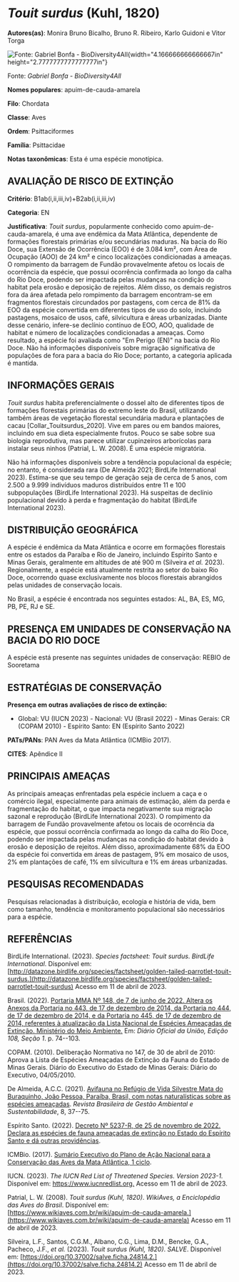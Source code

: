 # *Touit surdus* (Kuhl, 1820)

**Autores(as)**: Monira Bruno Bicalho, Bruno R. Ribeiro, Karlo Guidoni e Vitor Torga

![Fonte: Gabriel Bonfa - BioDiversity4All](media/rId20.jpg){width="4.166666666666667in" height="2.7777777777777777in"}

Fonte: *Gabriel Bonfa - BioDiversity4All*

**Nomes populares**: apuim-de-cauda-amarela

**Filo**: Chordata

**Classe**: Aves

**Ordem**: Psittaciformes

**Família**: Psittacidae

**Notas taxonômicas**: Esta é uma espécie monotípica.

## AVALIAÇÃO DE RISCO DE EXTINÇÃO

**Critério**: B1ab(i,ii,iii,iv)+B2ab(i,ii,iii,iv)

**Categoria**: EN

**Justificativa**: *Touit surdus*, popularmente conhecido como apuim-de-cauda-amarela, é uma ave endêmica da Mata Atlântica, dependente de formações florestais primárias e/ou secundárias maduras. Na bacia do Rio Doce, sua Extensão de Ocorrência (EOO) é de 3.084 km², com Área de Ocupação (AOO) de 24 km² e cinco localizações condicionadas a ameaças. O rompimento da barragem de Fundão provavelmente afetou os locais de ocorrência da espécie, que possui ocorrência confirmada ao longo da calha do Rio Doce, podendo ser impactada pelas mudanças na condição do habitat pela erosão e deposição de rejeitos. Além disso, os demais registros fora da área afetada pelo rompimento da barragem encontram-se em fragmentos florestais circundados por pastagens, com cerca de 81% da EOO da espécie convertida em diferentes tipos de uso do solo, incluindo pastagens, mosaico de usos, café, silvicultura e áreas urbanizadas.  Diante desse cenário, infere-se declínio contínuo de
EOO, AOO, qualidade de habitat e número de localizações condicionadas a ameaças. Como resultado, a espécie foi avaliada como "Em Perigo (EN)" na bacia do Rio Doce. Não há informações disponíveis sobre migração significativa de populações de fora para a bacia do Rio Doce; portanto, a categoria aplicada é mantida.

## INFORMAÇÕES GERAIS

*Touit surdus* habita preferencialmente o dossel alto de diferentes tipos de formações florestais primárias do extremo leste do Brasil, utilizando também áreas de vegetação florestal secundária madura e plantações de cacau \[Collar_Touitsurdus_2020\]. Vive em pares ou em bandos maiores, incluindo em sua dieta especialmente frutos. Pouco se sabe sobre sua biologia reprodutiva, mas parece utilizar cupinzeiros arborícolas para instalar seus ninhos (Patrial, L. W. 2008). É uma espécie migratória.

Não há informações disponíveis sobre a tendência populacional da espécie; no entanto, é considerada rara (De Almeida 2021; BirdLife International 2023). Estima-se que seu tempo de geração seja de cerca de 5 anos, com 2.500 a 9.999 indivíduos maduros distribuídos entre 11 e 100 subpopulações (BirdLife International 2023). Há suspeitas de declínio populacional devido à perda e fragmentação do habitat (BirdLife International 2023).

## DISTRIBUIÇÃO GEOGRÁFICA

A espécie é endêmica da Mata Atlântica e ocorre em formações florestais entre os estados da Paraíba e Rio de Janeiro, incluindo Espírito Santo e Minas Gerais, geralmente em altitudes de até 900 m (Silveira *et al.* 2023). Regionalmente, a espécie está atualmente restrita ao setor do baixo Rio Doce, ocorrendo quase exclusivamente nos blocos florestais abrangidos pelas unidades de conservação locais.

No Brasil, a espécie é encontrada nos seguintes estados: AL, BA, ES, MG, PB, PE, RJ e SE.

## PRESENÇA EM UNIDADES DE CONSERVAÇÃO NA BACIA DO RIO DOCE

A espécie está presente nas seguintes unidades de conservação: REBIO de Sooretama

## ESTRATÉGIAS DE CONSERVAÇÃO

**Presença em outras avaliações de risco de extinção:**

-   Global: VU (IUCN 2023) -   Nacional: VU (Brasil 2022) -   Minas Gerais: CR (COPAM 2010) -   Espírito Santo: EN (Espírito Santo 2022)

**PATs/PANs**: PAN Aves da Mata Atlântica (ICMBio 2017).

**CITES**: Apêndice II

## PRINCIPAIS AMEAÇAS

As principais ameaças enfrentadas pela espécie incluem a caça e o comércio ilegal, especialmente para animais de estimação, além da perda e fragmentação do habitat, o que impacta negativamente sua migração sazonal e reprodução (BirdLife International 2023). O rompimento da barragem de Fundão provavelmente afetou os locais de ocorrência da espécie, que possui ocorrência confirmada ao longo da calha do Rio Doce, podendo ser impactada pelas mudanças na condição do habitat devido à erosão e deposição de rejeitos. Além disso, aproximadamente 68% da EOO da espécie foi convertida em áreas de pastagem, 9% em mosaico de usos, 2% em plantações de café, 1% em silvicultura e 1% em áreas urbanizadas.

## PESQUISAS RECOMENDADAS

Pesquisas relacionadas à distribuição, ecologia e história de vida, bem como tamanho, tendência e monitoramento populacional são necessários para a espécie.

## REFERÊNCIAS

BirdLife International. (2023). *Species factsheet: Touit surdus*.  *BirdLife International*. Disponível em: [http://datazone.birdlife.org/species/factsheet/golden-tailed-parrotlet-touit-surdus.](http://datazone.birdlife.org/species/factsheet/golden-tailed-parrotlet-touit-surdus) Acesso em 11 de abril de 2023.

Brasil. (2022). [Portaria MMA Nº 148, de 7 de junho de 2022. Altera os Anexos da Portaria no 443, de 17 de dezembro de 2014, da Portaria no 444, de 17 de dezembro de 2014, e da Portaria no 445, de 17 de dezembro de 2014, referentes à atualização da Lista Nacional de Espécies Ameaçadas de Extinção. Ministério do Meio Ambiente.](https://in.gov.br/en/web/dou/-/portaria-mma-n-148-de-7-de-junho-de-2022-406272733) Em: *Diário Oficial da União, Edição 108, Seção 1*. p. 74--103.

COPAM. (2010). Deliberação Normativa no 147, de 30 de abril de 2010: Aprova a Lista de Espécies Ameaçadas de Extinção da Fauna do Estado de Minas Gerais. Diário do Executivo do Estado de Minas Gerais: Diário do Executivo, 04/05/2010.

De Almeida, A.C.C. (2021). [Avifauna no Refúgio de Vida Silvestre Mata do Buraquinho, João Pessoa, Paraíba, Brasil, com notas naturalísticas sobre as espécies ameaçadas](https://doi.org/10.21438/rbgas(2021)081803). *Revista Brasileira de Gestão Ambiental e Sustentabilidade*, 8, 37--75.

Espírito Santo. (2022). [Decreto Nº 5237-R, de 25 de novembro de 2022.  Declara as espécies de fauna ameaçadas de extinção no Estado do Espírito Santo e dá outras providências](https://iema.es.gov.br/Media/iema/FAUNA/Decreto%205237-R_2022_25-Nov%20-%20Fauna%20(s-peixes)%20-%20Lista%20de%20Esp%C3%A9cies%20Amea%C3%A7adas%20de%20Extin%C3%A7%C3%A3o.pdf).

ICMBio. (2017). [Sumário Executivo do Plano de Ação Nacional para a Conservação das Aves da Mata Atlântica, 1 ciclo](https://www.gov.br/icmbio/pt-br/assuntos/biodiversidade/pan/pan-aves-da-mata-atlantica).

IUCN. (2023). *The IUCN Red List of Threatened Species. Version 2023-1.* Disponível em: <https://www.iucnredlist.org.> Acesso em 11 de abril de 2023.

Patrial, L. W. (2008). *Touit surdus (Kuhl, 1820)*. *WikiAves, a Enciclopédia das Aves do Brasil*. Disponível em: [https://www.wikiaves.com.br/wiki/apuim-de-cauda-amarela.](https://www.wikiaves.com.br/wiki/apuim-de-cauda-amarela) Acesso em 11 de abril de 2023.

Silveira, L.F., Santos, C.G.M., Albano, C.G., Lima, D.M., Bencke, G.A., Pacheco, J.F., *et al.* (2023). *Touit surdus (Kuhl, 1820)*. *SALVE*.  Disponível em: [https://doi.org/10.37002/salve.ficha.24814.2.](https://doi.org/10.37002/salve.ficha.24814.2) Acesso em 11 de abril de 2023.
